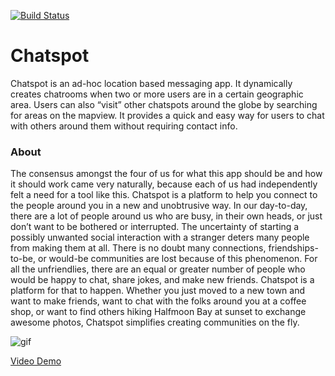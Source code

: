 [![Build Status](https://travis-ci.org/codepath17-g7/chatspot.svg?branch=master)](https://travis-ci.org/codepath17-g7/chatspot)

# Chatspot
 
Chatspot is an ad-hoc location based messaging app. It dynamically creates chatrooms when two or more users are in a certain geographic area. Users can also “visit” other chatspots around the globe by searching for areas on the mapview. It provides a quick and easy way for users to chat with others around them without requiring contact info.
 
### About
 
 The consensus amongst the four of us for what this app should be and how it should work came very naturally, because each of us had independently felt a need for a tool like this. Chatspot is a platform to help you connect to the people around you in a new and unobtrusive way. In our day-to-day, there are a lot of people around us who are busy, in their own heads, or just don’t want to be bothered or interrupted. The uncertainty of starting a possibly unwanted social interaction with a stranger deters many people from making them at all. There is no doubt many connections, friendships-to-be, or would-be communities are lost because of this phenomenon. For all the unfriendlies, there are an equal or greater number of people who would be happy to chat, share jokes, and make new friends. Chatspot is a platform for that to happen. Whether you just moved to a new town and want to make friends, want to chat with the folks around you at a coffee shop, or want to find others hiking Halfmoon Bay at sunset to exchange awesome photos, Chatspot simplifies creating communities on the fly.
 
 ![gif](https://media.giphy.com/media/l2QDPBP8iWCYZ7DZ6/giphy.gif)

 [Video Demo](https://youtu.be/O7gIIwqTCXA?t=40m22s)

<!--[User story and Wireframe](https://raw.githubusercontent.com/codepath17-g7/chatspot/master/chatspot.pdf)-->
